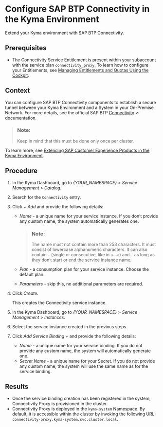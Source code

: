 <!-- loio0c035010a9d64cc8a02d872829c7fa75 -->

# Configure SAP BTP Connectivity in the Kyma Environment

Extend your Kyma environment with SAP BTP Connectivity.



## Prerequisites

-   The Connectivity Service Entitlement is present within your subaccount with the service plan `connectivity_proxy`. To learn how to configure your Entitlements, see [Managing Entitlements and Quotas Using the Cockpit](managing-entitlements-and-quotas-using-the-cockpit-c824874.md).




## Context

You can configure SAP BTP Connectivity components to establish a secure tunnel between your Kyma Environment and a System in your On-Premise Network. For more details, see the official SAP BTP [Connectivity](https://help.sap.com/viewer/cca91383641e40ffbe03bdc78f00f681/Cloud/en-US/e54cc8fbbb571014beb5caaf6aa31280.html "SAP BTP Connectivity: overview, features, restrictions.") :arrow_upper_right: documentation.

> ### Note:  
> Keep in mind that this must be done only once per cluster.

To learn more, see [Extending SAP Customer Experience Products in the Kyma Environment](../40-extensions/extending-sap-customer-experience-products-in-the-kyma-environment-83df31a.md).



## Procedure

1.  In the Kyma Dashboard, go to *\{YOUR\_NAMESPACE\}* \> *Service Management* \> *Catalog*.

2.  Search for the `Connectivity` entry.

3.  Click *\+ Add* and provide the following details:

    -   *Name* - a unique name for your service instance. If you don’t provide any custom name, the system automatically generates one.

        > ### Note:  
        > The name must not contain more than 253 characters. It must consist of lowercase alphanumeric characters. It can also contain `-` \(single or consecutive, like in `a--a`\) and `.` as long as they don’t start or end the service instance name.

    -   *Plan* - a consumption plan for your service instance. Choose the default plan.
    -   *Parameters* - skip this, no additional parameters are required.

4.  Click *Create*.

    This creates the Connectivity service instance.

5.  In the Kyma Dashboard, go to *\{YOUR\_NAMESPACE\}* \> *Service Management* \> *Instances*.

6.  Select the service instance created in the previous steps.

7.  Click *Add Service Binding +* and provide the following details:

    -   *Name* - a unique name for your service binding. If you do not provide any custom name, the system will automatically generate one.
    -   *Secret Name* - a unique name for your Secret. If you do not provide any custom name, the system will use the same name as for the service binding.




## Results

-   Once the service binding creation has been registered in the system, Connectivity Proxy is provisioned in the cluster.
-   Connectivity Proxy is deployed in the `kyma-system` Namespace. By default, it is accessible within the cluster by invoking the following URL: `connectivity-proxy.kyma-system.svc.cluster.local`.

